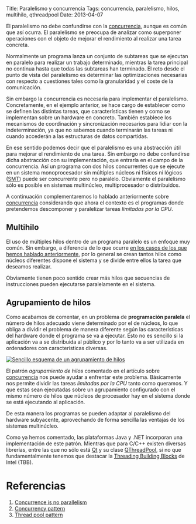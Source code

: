 Title: Paralelismo y concurrencia
Tags: concurrencia, paralelismo, hilos, multihilo, qthreadpool
Date: 2013-04-07

El paralelismo no debe confundirse con la [concurrencia](|filename|/Overviews/concurrencia.md),
aunque es común que así ocurra. El paralelismo se preocupa de analizar como
superponer operaciones con el objeto de mejorar el rendimiento al realizar una
tarea concreta.

Normalmente un programa lanza un conjunto de subtareas que se ejecutan en
paralelo para realizar un trabajo determinado, mientras la tarea principal no
continua hasta que todas las subtareas han terminado. El reto desde el punto
de vista del paralelismo es determinar las optimizaciones necesarias con
respecto a cuestiones tales como la granularidad y el coste de la comunicación.

Sin embargo la concurrencia es necesaria para implementar el paralelismo.
Concretamente, en el ejemplo anterior, se hace cargo de establecer como se
definen las distintas tareas, que características tienen y como se implementan
sobre un hardware en concreto. También establece los mecanismos de
coordinación y sincronización necesarios para lidiar con la indeterminación, ya
que no sabemos cuando terminarán las tareas ni cuando accederán a las estructuras
de datos compartidas.

En ese sentido podemos decir que el paralelismo es una abstracción útil para
mejorar el rendimiento de una tarea. Sin embargo no debe confundirse dicha
abstracción con su implementación, que entraría en el campo de la concurrencia.
Así un programa con dos hilos concurrentes que se ejecute en un sistema
monoprocesador sin múltiples núcleos ni físicos ni lógicos ([SMT]) puede ser
concurrente pero no paralelo. Obviamente el paralelismo sólo es posible en
sistemas multinúcleo, multiprocesador o distribuidos.

A continuación complementaremos lo hablado anteriormente sobre [concurrencia](|filename|/Overviews/concurrencia.md)
considerando que ahora el contexto es el programas donde pretendemos descomponer
y paralelizar tareas _limitadas por la CPU_.

## Multihilo

El uso de múltiples hilos dentro de un programa paralelo es un enfoque muy
común. Sin embargo, a diferencia de lo que ocurre [en los casos de los que
hemos hablado anteriormente](|filename|/Overviews/concurrencia.md), por lo
general se crean tantos hilos como núcleos diferentes dispone el sistema y
se divide entre ellos la tarea que deseamos realizar.

Obviamente tienen poco sentido crear más hilos que secuencias de instrucciones
pueden ejecutarse paralelamente en el sistema.

## Agrupamiento de hilos

Como acabamos de comentar, en un problema de **programación paralela** el
número de hilos adecuado viene determinado por el de núcleos, lo que obliga a
dividir el problema de manera diferente según las características del hardware
donde el programa se va a ejecutar. Esto no es sencillo si la aplicación va a
se distribuida al público y por lo tanto va a ser utilizada en ordenadores con
características diversas.

<a href="http://commons.wikimedia.org/wiki/File:Thread_pool.svg"><img src="http://upload.wikimedia.org/wikipedia/commons/thumb/0/0c/Thread_pool.svg/500px-Thread_pool.svg.png" alt="Sencillo esquema de un agrupamiento de hilos" class="right-float"></a>

El patrón _agrupamiento de hilos_ comentado en el artículo sobre [concurrencia](|filename|/Overviews/concurrencia.md)
nos puede ayudar a enfrentar este problema. Básicamente nos permite dividir
las tareas _limitadas por la CPU_ tanto como queramos. Y que estas sean
ejecutadas sobre un agrupamiento configurado con el mismo número de hilos que
núcleos de procesador hay en el sistema donde se está ejecutando al aplicación.

De esta manera los programas se pueden adaptar al paralelismo del hardware
subyacente, aprovechando de forma sencilla las ventajas de los sistemas
multinúcleo.

Como ya hemos comentado, las plataformas Java y .NET incorporan una
implementación de este patrón. Mientras que para C/C++ existen diversas librerías,
entre las que no sólo está [Qt] y su clase [QThreadPool], si no que fundamentalmente
tenemos que destacar la [Threading Building Blocks] de Intel (TBB).

# Referencias

 1. [Concurrence is no parallelism](http://blog.golang.org/2013/01/concurrency-is-not-parallelism.html)
 2. [Concurrency pattern](http://en.wikipedia.org/wiki/Concurrency_pattern)
 5. [Thread pool pattern](http://en.wikipedia.org/wiki/Thread_pool_pattern)

[Qt]: |filename|/Overviews/proyecto-qt.md "Proyecto Qt"
[SMT]: http://en.wikipedia.org/wiki/Simultaneous_multithreading "Simultaneous Multithreading"
[QThreadPool]: http://qt-project.org/doc/qt-5.0/qtcore/qthreadpool.html "QThreadPool"
[Threading Building Blocks]: http://es.wikipedia.org/wiki/Intel_Threading_Building_Blocks "Intel Threading Building Blocks"
